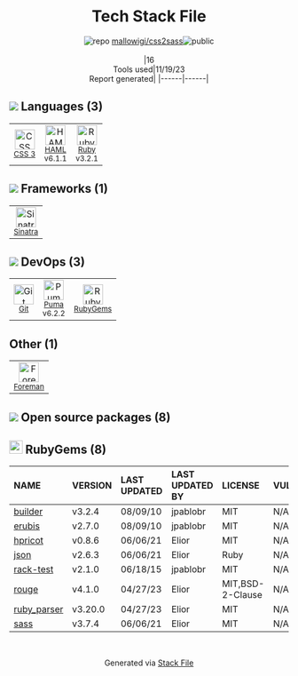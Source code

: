 <!--
--- Readme.md Snippet without images Start ---
## Tech Stack
mallowigi/css2sass is built on the following main stack:
- [Ruby](https://www.ruby-lang.org) – Languages
- [Sinatra](http://www.sinatrarb.com/) – Microframeworks (Backend)
- [Puma](http://puma.io/) – Web Servers
- [HAML](http://haml.info/) – Languages

Full tech stack [here](/techstack.md)
--- Readme.md Snippet without images End ---

--- Readme.md Snippet with images Start ---
## Tech Stack
mallowigi/css2sass is built on the following main stack:
- <img width='25' height='25' src='https://img.stackshare.io/service/989/ruby.png' alt='Ruby'/> [Ruby](https://www.ruby-lang.org) – Languages
- <img width='25' height='25' src='https://img.stackshare.io/service/999/logo.png' alt='Sinatra'/> [Sinatra](http://www.sinatrarb.com/) – Microframeworks (Backend)
- <img width='25' height='25' src='https://img.stackshare.io/service/1055/favicon.png' alt='Puma'/> [Puma](http://puma.io/) – Web Servers
- <img width='25' height='25' src='https://img.stackshare.io/service/1169/Picture_2.png' alt='HAML'/> [HAML](http://haml.info/) – Languages

Full tech stack [here](/techstack.md)
--- Readme.md Snippet with images End ---
-->
<div align="center">

# Tech Stack File
![](https://img.stackshare.io/repo.svg "repo") [mallowigi/css2sass](https://github.com/mallowigi/css2sass)![](https://img.stackshare.io/public_badge.svg "public")
<br/><br/>
|16<br/>Tools used|11/19/23 <br/>Report generated|
|------|------|
</div>

## <img src='https://img.stackshare.io/languages.svg'/> Languages (3)
<table><tr>
  <td align='center'>
  <img width='36' height='36' src='https://img.stackshare.io/service/6727/css.png' alt='CSS 3'>
  <br>
  <sub><a href="https://developer.mozilla.org/en-US/docs/Web/CSS/CSS3">CSS 3</a></sub>
  <br>
  <sub></sub>
</td>

<td align='center'>
  <img width='36' height='36' src='https://img.stackshare.io/service/1169/Picture_2.png' alt='HAML'>
  <br>
  <sub><a href="http://haml.info/">HAML</a></sub>
  <br>
  <sub>v6.1.1</sub>
</td>

<td align='center'>
  <img width='36' height='36' src='https://img.stackshare.io/service/989/ruby.png' alt='Ruby'>
  <br>
  <sub><a href="https://www.ruby-lang.org">Ruby</a></sub>
  <br>
  <sub>v3.2.1</sub>
</td>

</tr>
</table>

## <img src='https://img.stackshare.io/frameworks.svg'/> Frameworks (1)
<table><tr>
  <td align='center'>
  <img width='36' height='36' src='https://img.stackshare.io/service/999/logo.png' alt='Sinatra'>
  <br>
  <sub><a href="http://www.sinatrarb.com/">Sinatra</a></sub>
  <br>
  <sub></sub>
</td>

</tr>
</table>

## <img src='https://img.stackshare.io/devops.svg'/> DevOps (3)
<table><tr>
  <td align='center'>
  <img width='36' height='36' src='https://img.stackshare.io/service/1046/git.png' alt='Git'>
  <br>
  <sub><a href="http://git-scm.com/">Git</a></sub>
  <br>
  <sub></sub>
</td>

<td align='center'>
  <img width='36' height='36' src='https://img.stackshare.io/service/1055/favicon.png' alt='Puma'>
  <br>
  <sub><a href="http://puma.io/">Puma</a></sub>
  <br>
  <sub>v6.2.2</sub>
</td>

<td align='center'>
  <img width='36' height='36' src='https://img.stackshare.io/service/12795/5jL6-BA5_400x400.jpeg' alt='RubyGems'>
  <br>
  <sub><a href="https://rubygems.org/">RubyGems</a></sub>
  <br>
  <sub></sub>
</td>

</tr>
</table>

## Other (1)
<table><tr>
  <td align='center'>
  <img width='36' height='36' src='https://img.stackshare.io/service/3926/no-img-open-source.png' alt='Foreman'>
  <br>
  <sub><a href="http://theforeman.org/">Foreman</a></sub>
  <br>
  <sub></sub>
</td>

</tr>
</table>


## <img src='https://img.stackshare.io/group.svg' /> Open source packages (8)</h2>

## <img width='24' height='24' src='https://img.stackshare.io/service/12795/5jL6-BA5_400x400.jpeg'/> RubyGems (8)

|NAME|VERSION|LAST UPDATED|LAST UPDATED BY|LICENSE|VULNERABILITIES|
|:------|:------|:------|:------|:------|:------|
|[builder](https://rubygems.org/builder)|v3.2.4|08/09/10|jpablobr |MIT|N/A|
|[erubis](https://rubygems.org/erubis)|v2.7.0|08/09/10|jpablobr |MIT|N/A|
|[hpricot](https://rubygems.org/hpricot)|v0.8.6|06/06/21|Elior |MIT|N/A|
|[json](https://rubygems.org/json)|v2.6.3|06/06/21|Elior |Ruby|N/A|
|[rack-test](https://rubygems.org/rack-test)|v2.1.0|06/18/15|jpablobr |MIT|N/A|
|[rouge](https://rubygems.org/rouge)|v4.1.0|04/27/23|Elior |MIT,BSD-2-Clause|N/A|
|[ruby_parser](https://rubygems.org/ruby_parser)|v3.20.0|04/27/23|Elior |MIT|N/A|
|[sass](https://rubygems.org/sass)|v3.7.4|06/06/21|Elior |MIT|N/A|

<br/>
<div align='center'>

Generated via [Stack File](https://github.com/marketplace/stack-file)
